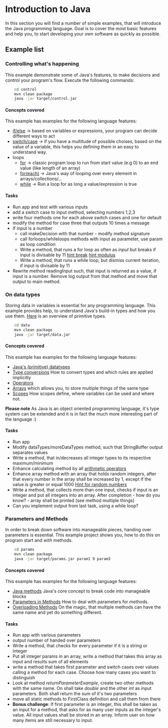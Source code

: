 # Introduction to Java

In this section you will find a number of simple examples, that will introduce the Java programming language. Goal is to cover the most basic features and help you, to start developing your own software as quickly as possible.

## Example list

### Controlling what's happening
This example demonstrate some of Java's features, to make decisions and control your program's flow. Execute the following commands:
```bash
    cd control
    mvn clean package
    java -jar target/control.jar
```

#### Concepts covered
This example has examples for the following language features:
* [if/else](https://www.w3schools.com/java/java_conditions.asp) -> based on variables or expressions, your program can decide different ways to act
* [switch/case](https://www.w3schools.com/java/java_switch.asp) -> if you have a multitude of possible choises, based on the value of a variable, this helps you defining them in an easy to understand way.
* loops
  * [for](https://www.w3schools.com/java/java_for_loop.asp) -> classic program loop to run from start value (e.g 0) to an end value (like length of an array)
  * [for(each)](https://www.w3schools.com/java/java_foreach_loop.asp) -> Java's way of looping over every element in arrays/collections/...
  * [while](https://www.w3schools.com/java/java_while_loop.asp) -> Run a loop for as long a value/expression is true

#### Tasks
 * Run app and test with various inputs
 * add a switch case to input method, selecting numbers 1,2,3
 * write four methods one for each above switch cases and one for default
 * modify the method for case three that outputs 10 times a message
 * If input is a number
    * call makeDecision with that number - modify method signature
    * call forloops/whileloops methods with input as parameter, use param as loop condition
    * Write a method, that runs a for loop as often as _input_ but breaks if input is divisable by 11 [hint break](https://www.w3schools.com/java/java_break.asp) [hint modulus](https://www.w3schools.com/java/java_operators.asp)
    * Write a method, that runs a while loop, but dismiss current iteration, if input is divisable by 11
* Rewrite method readingInput such, that input is returned as a value, if input is a number. Remove log output from that method and move that output to main method.

### On data types
Storing data in variables is essential for any programming language. This example provides help, to understand Java's build-in types and how you use them. [Here](https://www.w3schools.com/java/java_data_types.asp) is an overview of primitive types.
```bash
    cd data
    mvn clean package
    java -jar target/data.jar
```
#### Concepts covered
This example has examples for the following language features:
* [Java's (primitive) datatypes](https://www.w3schools.com/java/java_data_types.asp)
* [Type conversions](https://www.w3schools.com/java/java_type_casting.asp) How to convert types and which rules are applied implicitly
* [Operators](https://www.w3schools.com/java/java_operators.asp) 
* [Arrays](https://www.w3schools.com/java/java_arrays.asp) which allows you, to store multiple things of the same type
* [Scopes](https://www.w3schools.com/java/java_scope.asp) How scopes define, where variables can be used and where not.

__Please note__ As Java is an object oriented programming language, it's type system can be extended and it is in fact the much more interesting part of the language :)

#### Tasks
 * Run app
 * Modify dataTypes/moreDataTypes method, such that StringBuffer output separates values
 * Write a method, that in/decreases all integer types to its respective maximum/minimum
 * Enhance calculating method by all [arithmetic operators](https://www.w3schools.com/java/java_operators.asp)
 * Enhance array method with an array that holds random integers, after that every number in the array shall be increased by 1, except if the value is greater or equal 1000 [Hint for random numbers](https://www.geeksforgeeks.org/generating-random-numbers-in-java/)
 * Write a method, that collects more than one input, checks if input is an integer and put all integers into an array. After completion - how do you know? - array shall be printed (see method multiple things)
 * Can you implement output from last task, using a while loop?

### Parameters and Methods
In order to break down software into manageable pieces, handing over parameters is essential. This example project shows you, how to do this on program start and with methods.
```bash
    cd params
    mvn clean package
    java -jar target/params.jar param1 9 param3
```

#### Concepts covered
This example has examples for the following language features:
* [Java methods](https://www.w3schools.com/java/java_methods.asp) Java's core concept to break code into manageable blocks
* [Parameters in Methods](https://www.w3schools.com/java/java_methods_param.asp) How to deal with parameters for methods.
* [Overloading Methods](https://www.w3schools.com/java/java_methods_overloading.asp) On the magic, that multiple methods can have the same name and yet do something different.

#### Tasks
 * Run app with various parameters
 * output number of handed over parameters
 * Write a method, that checks for every parameter if it is a string or integer
 * Put all integer params in an array, write a method that takes this array as input and results sum of all elements
 * write a method that takes first parameter and switch cases over values calling a method for each case. Choose how many cases you want to distinguish
 * Look at method _returnParameterExample_, create two other methods with the same name. On shall take _double_ and the other _int_ as input parameters. Both shall return the sum of it's two parameters
 * move all static methods to FirstClass definition and call them from there
 * __Bonus challenge__: If first parameter is an integer, this shall be taken as an input for a method, that asks for as many user inputs as the integer's value. All input values shall be stored in an array. Inform user on how many items are still necessary to input.
